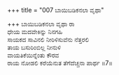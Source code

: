+++
title = "007 ಬಾಯಿಬಡಿಕನಲಾ ವೃಥಾ"

+++
ಬಾಯಿಬಡಿಕನಲಾ ವೃಥಾ ರಾ   
ಧೇಯ ಮದವೇಕಿನ್ನು ನಿನಗಹಿ   
ಸಾಯಕದ ಸಾವಿನಲಿ ನೀರಿಳಿಸುವೆನು ನೆತ್ತರಲಿ   
ತಾಯ ಬಸುರಿಂಬಿಲ್ಲ ನೀನುಳಿ   
ವಾಯತಿಕೆಯಿನ್ನೆಂತು ಕೌರವ   
ರಾಯ ನೋಡಲಿ ಕರೆಯೆನುತ ತೆಗೆದೆಚ್ಚನಾ ಪಾರ್ಥ      ॥7॥